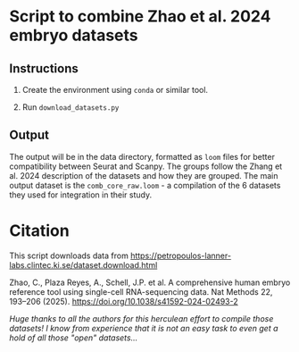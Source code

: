 # Script to combine Zhao et al. 2024 embryo datasets

## Instructions

1. Create the environment using `conda` or similar tool.
 
2. Run `download_datasets.py`

## Output

The output will be in the data directory, formatted as `loom` files for better compatibility between Seurat and Scanpy. The groups follow the Zhang et al. 2024 description of the datasets and how they are grouped. The main output dataset is the `comb_core_raw.loom` - a compilation of the 6 datasets they used for integration in their study.

# Citation

This script downloads data from https://petropoulos-lanner-labs.clintec.ki.se/dataset.download.html

Zhao, C., Plaza Reyes, A., Schell, J.P. et al. A comprehensive human embryo reference tool using single-cell RNA-sequencing data. Nat Methods 22, 193–206 (2025). https://doi.org/10.1038/s41592-024-02493-2

*Huge thanks to all the authors for this herculean effort to compile those datasets!*
*I know from experience that it is not an easy task to even get a hold of all those "open" datasets...*
